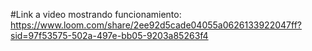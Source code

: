 #Link a video mostrando funcionamiento: https://www.loom.com/share/2ee92d5cade04055a0626133922047ff?sid=97f53575-502a-497e-bb05-9203a85263f4
